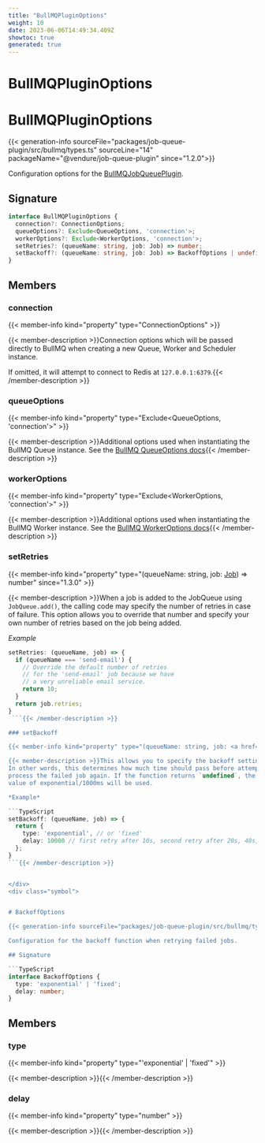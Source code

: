 ```yaml
---
title: "BullMQPluginOptions"
weight: 10
date: 2023-06-06T14:49:34.409Z
showtoc: true
generated: true
---
```

<!-- This file was generated from the Vendure source. Do not modify. Instead, re-run the "docs:build" script -->

# BullMQPluginOptions
<div class="symbol">


# BullMQPluginOptions

{{< generation-info sourceFile="packages/job-queue-plugin/src/bullmq/types.ts" sourceLine="14" packageName="@vendure/job-queue-plugin" since="1.2.0">}}

Configuration options for the <a href='/typescript-api/core-plugins/job-queue-plugin/bull-mqjob-queue-plugin#bullmqjobqueueplugin'>BullMQJobQueuePlugin</a>.

## Signature

```TypeScript
interface BullMQPluginOptions {
  connection?: ConnectionOptions;
  queueOptions?: Exclude<QueueOptions, 'connection'>;
  workerOptions?: Exclude<WorkerOptions, 'connection'>;
  setRetries?: (queueName: string, job: Job) => number;
  setBackoff?: (queueName: string, job: Job) => BackoffOptions | undefined;
}
```
## Members

### connection

{{< member-info kind="property" type="ConnectionOptions"  >}}

{{< member-description >}}Connection options which will be passed directly to BullMQ when
creating a new Queue, Worker and Scheduler instance.

If omitted, it will attempt to connect to Redis at `127.0.0.1:6379`.{{< /member-description >}}

### queueOptions

{{< member-info kind="property" type="Exclude&#60;QueueOptions, 'connection'&#62;"  >}}

{{< member-description >}}Additional options used when instantiating the BullMQ
Queue instance.
See the [BullMQ QueueOptions docs](https://github.com/taskforcesh/bullmq/blob/master/docs/gitbook/api/bullmq.queueoptions.md){{< /member-description >}}

### workerOptions

{{< member-info kind="property" type="Exclude&#60;WorkerOptions, 'connection'&#62;"  >}}

{{< member-description >}}Additional options used when instantiating the BullMQ
Worker instance.
See the [BullMQ WorkerOptions docs](https://github.com/taskforcesh/bullmq/blob/master/docs/gitbook/api/bullmq.workeroptions.md){{< /member-description >}}

### setRetries

{{< member-info kind="property" type="(queueName: string, job: <a href='/typescript-api/job-queue/job#job'>Job</a>) =&#62; number"  since="1.3.0" >}}

{{< member-description >}}When a job is added to the JobQueue using `JobQueue.add()`, the calling
code may specify the number of retries in case of failure. This option allows
you to override that number and specify your own number of retries based on
the job being added.

*Example*

```TypeScript
setRetries: (queueName, job) => {
  if (queueName === 'send-email') {
    // Override the default number of retries
    // for the 'send-email' job because we have
    // a very unreliable email service.
    return 10;
  }
  return job.retries;
}
 ```{{< /member-description >}}

### setBackoff

{{< member-info kind="property" type="(queueName: string, job: <a href='/typescript-api/job-queue/job#job'>Job</a>) =&#62; <a href='/typescript-api/core-plugins/job-queue-plugin/bull-mqplugin-options#backoffoptions'>BackoffOptions</a> | undefined" default="'exponential', 1000"  since="1.3.0" >}}

{{< member-description >}}This allows you to specify the backoff settings when a failed job gets retried.
In other words, this determines how much time should pass before attempting to
process the failed job again. If the function returns `undefined`, the default
value of exponential/1000ms will be used.

*Example*

```TypeScript
setBackoff: (queueName, job) => {
  return {
    type: 'exponential', // or 'fixed'
    delay: 10000 // first retry after 10s, second retry after 20s, 40s,...
  };
}
```{{< /member-description >}}


</div>
<div class="symbol">


# BackoffOptions

{{< generation-info sourceFile="packages/job-queue-plugin/src/bullmq/types.ts" sourceLine="91" packageName="@vendure/job-queue-plugin" since="1.3.0">}}

Configuration for the backoff function when retrying failed jobs.

## Signature

```TypeScript
interface BackoffOptions {
  type: 'exponential' | 'fixed';
  delay: number;
}
```
## Members

### type

{{< member-info kind="property" type="'exponential' | 'fixed'"  >}}

{{< member-description >}}{{< /member-description >}}

### delay

{{< member-info kind="property" type="number"  >}}

{{< member-description >}}{{< /member-description >}}


</div>
